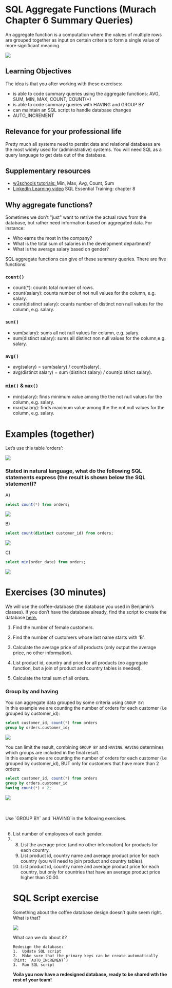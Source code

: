 # SQL Aggregate Functions (Murach Chapter 6 Summary Queries)

An aggregate function is a computation where the values of multiple rows are grouped together as input on certain criteria to form a single value of more significant meaning.

![](img/aggregate_functions.png)

## Learning Objectives
The idea is that you after working with these exercises:

- is able to code summary queries using the aggregate functions: AVG, SUM, MIN, MAX, COUNT, COUNT(*)
- is able to code summary queries with HAVING and GROUP BY
- can maintain an SQL script to handle database changes
- AUTO_INCREMENT


## Relevance for your professional life
Pretty much all systems need to persist data and relational databases are the most widely used for (administrative) systems. You will need SQL as a query language to get data out of the database.

##  Supplementary resources
  - [w3schools tutorials: ](https://www.w3schools.com/sql/default.asp) Min, Max, Avg, Count, Sum
- [LinkedIn Learning video](https://www.linkedin.com/learning/sql-essential-training-3/what-are-aggregates?u=36836804) SQL Essential Training: chapter 8


## Why aggregate functions?
Sometimes we don't "just" want to retrive the actual rows from the database, but rather need information based on aggregated data. For instance:
* Who earns the most in the company?
* What is the total sum of salaries in the development department?
* What is the average salary based on gender?

SQL aggregate functions can give of these summary queries. There are five functions: 

### `count()`

* count(*): counts total number of rows.
* count(salary): counts number of not null values for the column, e.g. salary.
* count(distinct salary):  counts number of distinct non null values for the column, e.g. salary.

### `sum()`

* sum(salary):  sums all not null values for column, e.g. salary.
* sum(distinct salary): sums all distinct non null values for the column,e.g. salary.

### `avg()`

* avg(salary) = sum(salary) / count(salary).
* avg(distinct salary) = sum (distinct salary) / count(distinct salary).

 
### `min()` & `max()`

* min(salary): finds minimum value among the the not null values for the column, e.g. salary.
* max(salary): finds maximum value among the the not null values for the column, e.g. salary.

# Examples (together) 

Let’s use this table ‘orders’:

![](img/orders_table.png)

### Stated in natural language, what do the following SQL statements express (the result is shown below the SQL statement)?

A)
```sql
select count(*) from orders;
```
![](img/example_A.png)

B)
```sql
select count(distinct customer_id) from orders;
```
![](img/example_B.png)

C)
```sql
select min(order_date) from orders;
```
![](img/example_C.png)


# Exercises (30 minutes)

We will use the coffee-database (the database you used in Benjamin’s classes). If you don’t have the database already, find the script to create the database [here.](https://github.com/behu-kea/dat20-classes/blob/master/week-11/assets/coffee-database.sql)


1.	Find the number of female customers.

<!---
```sql
select count(*) from customer
where gender = 'F';
```
-->
2.	Find the number of customers whose last name starts with ‘B’.
<!---
```sql
select count(*) from customer
where lastname like 'B%';
```
-->
3.	Calculate the average price of all products (only output the average price, no other information).
<!---
```sql
select avg(price) from product;
select round(avg(price)) from product;
```
-->
4.	List product id, country and price for all products (no aggregate function, but a join of product and country tables is needed).
<!---
```sql
select product_id, country, price from product inner join country on product.country_id = country.country_id;
```
-->
5. Calculate the total sum of all orders.
<!---
```sql
SELECT sum(qty * price) FROM order_details natual join product;
```
-->

### Group by and having

You can aggregate data grouped by some criteria using `GROUP BY`: <br>
In this example we are counting the number of orders for each customer (i.e grouped by customer_id):

```sql
select customer_id, count(*) from orders
group by orders.customer_id;
```
![](img/example_C.png)


You can limit the result, combining `GROUP BY` and `HAVING`. `HAVING` determines which groups are included in the final result. <br>
In this example we are counting the number of orders for each customer (i.e grouped by customer_id), BUT only for customers that have more than 2 orders:

```sql
select customer_id, count(*) from orders
group by orders.customer_id
having count(*) > 2;
```
![](img/example_E.png)


<br>
<br>
Use `GROUP BY` and `HAVING`in the following exercises.
 <br>
<br>


6. List number of employees of each gender.
7. <!---
```sql
select count(*) from customer
group by gender;
```
-->
7. List number of employees of each gender, BUT only if there are more than 10 employees of the gender.
<!---
```sql
select count(*) from customer
group by gender having count(gender) > 10;
```
-->

8.	List the average price (and no other information) for products for each country.
<!---
```sql
select avg(price) from product
group by country_id;
```
-->
9.	List product id, country name and average product price for each country (you will need to join product and country tables).
<!---
```sql
select product_id, country, avg(price) from product inner join country on product.country_id = country.country_id
group by country.country_id;
```
-->
10. List product id, country name and average product price for each country, but only for countries that have an average product price higher than 20.00. 
<!---
```sql
select product_id, country, avg(price) from product inner join country on product.country_id = country.country_id
group by country.country_id having avg(price) > 20.0;
```
-->
# SQL Script exercise


Something about the coffee database design doesn’t quite seem right. <br>
What is that?


![](img/coffeeDB.png)

What can we do about it?
```
Redesign the database:
1.	Update SQL script
2.	Make sure that the primary keys can be create automatically (hint: `AUTO_INCREMENT`)
3.	Run SQL script 
```
**Voila you now have a redesigned database, ready to be shared wth the rest of your team!**



